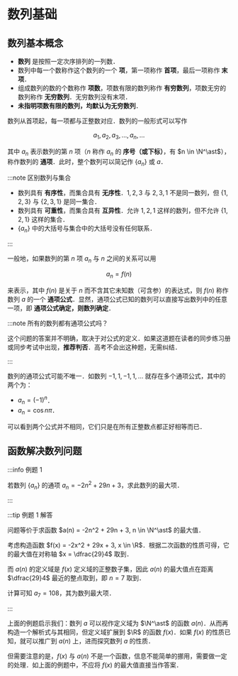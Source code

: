 # 数列基础

## 数列基本概念

- **数列** 是按照一定次序排列的一列数．
- 数列中每一个数称作这个数列的一个 **项**，第一项称作 **首项**，最后一项称作 **末项**．
- 组成数列的数的个数称作 **项数**，项数有限的数列称作 **有穷数列**，项数无穷的数列称作 **无穷数列**．无穷数列没有末项．
- **未指明项数有限的数列，均默认为无穷数列**．

数列从首项起，每一项都与正整数对应．数列的一般形式可以写作

$$
a_1, a_2, a_3, \ldots, a_n, \ldots
$$

其中 $a_n$ 表示数列的第 $n$ 项（$n$ 称作 $a_n$ 的 **序号（或下标）**，有 $n \in \N^\ast$），称作数列的 **通项**．此时，整个数列可以简记作 $\{a_n\}$ 或 $a$．

:::note 区别数列与集合

- 数列具有 **有序性**，而集合具有 **无序性**．$1, 2, 3$ 与 $2, 3, 1$ 不是同一数列，但 $\{1, 2, 3\}$ 与 $\{2, 3, 1\}$ 是同一集合．
- 数列具有 **可重性**，而集合具有 **互异性**．允许 $1, 2, 1$ 这样的数列，但不允许 $\{1, 2, 1\}$ 这样的集合．
- $\{a_n\}$ 中的大括号与集合中的大括号没有任何联系．

:::

一般地，如果数列的第 $n$ 项 $a_n$ 与 $n$ 之间的关系可以用

$$
a_n = f(n)
$$

来表示，其中 $f(n)$ 是关于 $n$ 而不含其它未知数（可含参）的表达式，则 $f(n)$ 称作数列 $a$ 的一个 **通项公式**．显然，通项公式已知的数列可以直接写出数列中的任意一项，即 **通项公式确定，则数列确定**．

:::note 所有的数列都有通项公式吗？

这个问题的答案并不明确，取决于对公式的定义．如果这道题在读者的同步练习册或同步考试中出现，**推荐判否**．高考不会出这种题，无需纠结．

:::

数列的通项公式可能不唯一．如数列 $-1, 1, -1, 1, \ldots$ 就存在多个通项公式，其中的两个为：

- $a_n = (-1)^n$．
- $a_n = \cos n \pi$．

可以看到两个公式并不相同，它们只是在所有正整数点都正好相等而已．

## 函数解决数列问题

:::info 例题 1

若数列 $\{a_n\}$ 的通项 $a_n = -2n^2 + 29n + 3$，求此数列的最大项．

:::

:::tip 例题 1 解答

问题等价于求函数 $a(n) = -2n^2 + 29n + 3, n \in \N^\ast$ 的最大值．

考虑构造函数 $f(x) = -2x^2 + 29x + 3, x \in \R$．根据二次函数的性质可得，它的最大值在对称轴 $x = \dfrac{29}4$ 取到．

而 $a(n)$ 的定义域是 $f(x)$ 定义域的正整数子集，因此 $a(n)$ 的最大值点在距离 $\dfrac{29}4$ 最近的整点取到，即 $n = 7$ 取到．

计算可知 $a_7 = 108$，其为数列最大项．

:::

上面的例题启示我们：数列 $a$ 可以视作定义域为 $\N^\ast$ 的函数 $a(n)$．从而再构造一个解析式与其相同，但定义域扩展到 $\R$ 的函数 $f(x)$．如果 $f(x)$ 的性质已知，就可以推广到 $a(n)$ 上，进而探究数列 $a$ 的性质．

但需要注意的是，$f(x)$ 与 $a(n)$ 不是一个函数，信息不能简单的挪用，需要做一定的处理．如上面的例题中，不应将 $f(x)$ 的最大值直接当作答案．
